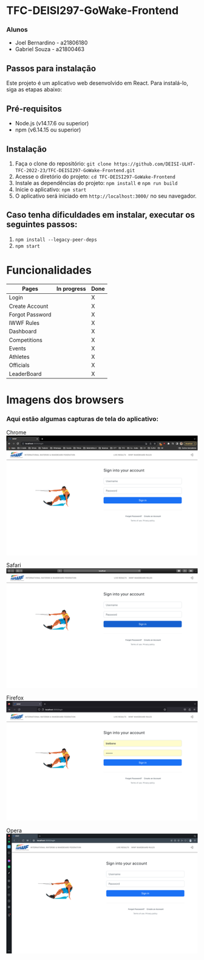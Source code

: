 # TFC-DEISI297-GoWake-Frontend

### Alunos

* Joel Bernardino - a21806180
* Gabriel Souza - a21800463

## Passos para instalação

Este projeto é um aplicativo web desenvolvido em React. Para instalá-lo, siga as etapas abaixo:

## Pré-requisitos

* Node.js (v14.17.6 ou superior)
* npm (v6.14.15 ou superior)

## Instalação

1. Faça o clone do repositório: `git clone https://github.com/DEISI-ULHT-TFC-2022-23/TFC-DEISI297-GoWake-Frontend.git`
2. Acesse o diretório do projeto: `cd TFC-DEISI297-GoWake-Frontend`
3. Instale as dependências do projeto: `npm install` e `npm run build` 
4. Inicie o aplicativo: `npm start`
5. O aplicativo será iniciado em `http://localhost:3000/` no seu navegador.

## Caso tenha dificuldades em instalar, executar os seguintes passos:

1. `npm install --legacy-peer-deps`
5. `npm start`

# Funcionalidades

| Pages           | In progress | Done |
|-----------------|-------------|------|
| Login           |             | X    |
| Create Account  |             | X    |
| Forgot Password |             | X    |
| IWWF Rules      |             | X    |
| Dashboard       |             | X    |
| Competitions    |             | X    |
| Events          |             | X    |
| Athletes        |             | X    |
| Officials       |             | X    |
| LeaderBoard     |             | X    |





# Imagens dos browsers

### Aqui estão algumas capturas de tela do aplicativo:

Chrome
![Screenshot](screenshots/chorme.png)

Safari
![Screenshot](screenshots/safari.png)

Firefox
![Screenshot](screenshots/firefox.png)

Opera
![Screenshot](screenshots/opera.png)



